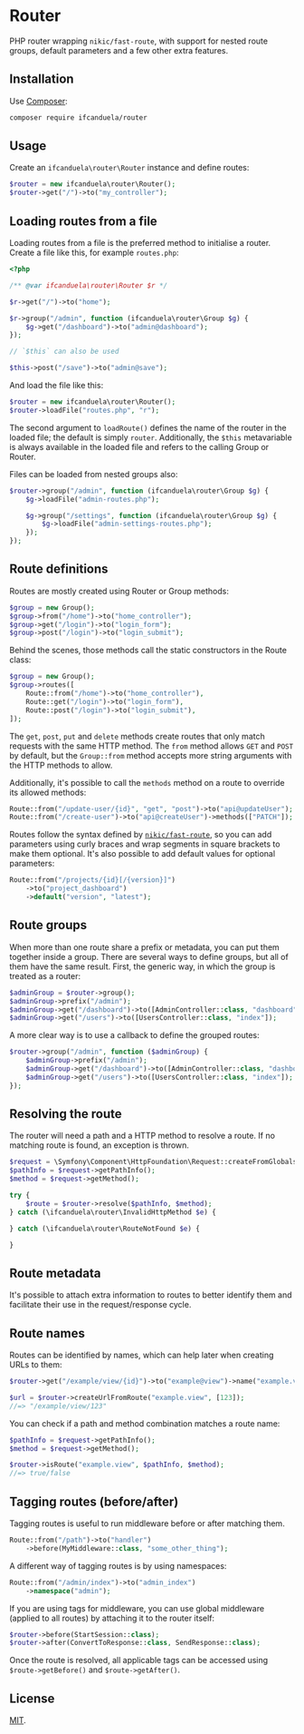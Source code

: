 # Router

PHP router wrapping `nikic/fast-route`, with support for nested route
groups, default parameters and a few other extra features.

## Installation

Use [Composer](https://getcomposer.org):

```sh
composer require ifcanduela/router
```

## Usage

Create an `ifcanduela\router\Router` instance and define routes:

```php
$router = new ifcanduela\router\Router();
$router->get("/")->to("my_controller");
```

## Loading routes from a file

Loading routes from a file is the preferred method to initialise a router. Create a
file like this, for example `routes.php`:

```php
<?php

/** @var ifcanduela\router\Router $r */

$r->get("/")->to("home");

$r->group("/admin", function (ifcanduela\router\Group $g) {
    $g->get("/dashboard")->to("admin@dashboard");
});

// `$this` can also be used

$this->post("/save")->to("admin@save");
```

And load the file like this:

```php
$router = new ifcanduela\router\Router();
$router->loadFile("routes.php", "r");
```

The second argument to `loadRoute()` defines the name of the router in the loaded file; the default is simply
`router`. Additionally, the `$this` metavariable is always available in the loaded file and refers to the
calling Group or Router.

Files can be loaded from nested groups also:

```php
$router->group("/admin", function (ifcanduela\router\Group $g) {
    $g->loadFile("admin-routes.php");

    $g->group("/settings", function (ifcanduela\router\Group $g) {
        $g->loadFile("admin-settings-routes.php");
    });
});
```

## Route definitions

Routes are mostly created using Router or Group methods:

```php
$group = new Group();
$group->from("/home")->to("home_controller");
$group->get("/login")->to("login_form");
$group->post("/login")->to("login_submit");
```

Behind the scenes, those methods call the static constructors in the Route class:

```php
$group = new Group();
$group->routes([
    Route::from("/home")->to("home_controller"),
    Route::get("/login")->to("login_form"),
    Route::post("/login")->to("login_submit"),
]);
```

The `get`, `post`, `put` and `delete` methods create routes that only match requests
with the same HTTP method. The `from` method allows `GET` and `POST` by default, but
the `Group::from` method accepts more string arguments with the HTTP methods to
allow.

Additionally, it's possible to call the `methods` method on a route to override its
allowed methods:

```php
Route::from("/update-user/{id}", "get", "post")->to("api@updateUser");
Route::from("/create-user")->to("api@createUser")->methods(["PATCH"]);
```

Routes follow the syntax defined by [`nikic/fast-route`](https://github.com/nikic/FastRoute),
so you can add parameters using curly braces and wrap segments in square brackets to make them
optional. It's also possible to add default values for optional parameters:

```php
Route::from("/projects/{id}[/{version}]")
    ->to("project_dashboard")
    ->default("version", "latest");
```

## Route groups

When more than one route share a prefix or metadata, you can put them together inside a group.
There are several ways to define groups, but all of them have the same result. First, the
generic way, in which the group is treated as a router:

```php
$adminGroup = $router->group();
$adminGroup->prefix("/admin");
$adminGroup->get("/dashboard")->to([AdminController::class, "dashboard"]);
$adminGroup->get("/users")->to([UsersController::class, "index"]);
```

A more clear way is to use a callback to define the grouped routes:

```php
$router->group("/admin", function ($adminGroup) {
    $adminGroup->prefix("/admin");
    $adminGroup->get("/dashboard")->to([AdminController::class, "dashboard"]);
    $adminGroup->get("/users")->to([UsersController::class, "index"]);
});
```

## Resolving the route

The router will need a path and a HTTP method to resolve a route. If no matching route is found,
an exception is thrown.

```php
$request = \Symfony\Component\HttpFoundation\Request::createFromGlobals();
$pathInfo = $request->getPathInfo();
$method = $request->getMethod();

try {
    $route = $router->resolve($pathInfo, $method);
} catch (\ifcanduela\router\InvalidHttpMethod $e) {

} catch (\ifcanduela\router\RouteNotFound $e) {

}
```

## Route metadata

It's possible to attach extra information to routes to better identify them and facilitate
their use in the request/response cycle.

## Route names

Routes can be identified by names, which can help later when creating URLs to them:

```php
$router->get("/example/view/{id}")->to("example@view")->name("example.view");

$url = $router->createUrlFromRoute("example.view", [123]);
//=> "/example/view/123"
```

You can check if a path and method combination matches a route name:

```php
$pathInfo = $request->getPathInfo();
$method = $request->getMethod();

$router->isRoute("example.view", $pathInfo, $method);
//=> true/false
```

## Tagging routes (before/after)

Tagging routes is useful to run middleware before or after matching them.

```php
Route::from("/path")->to("handler")
    ->before(MyMiddleware::class, "some_other_thing");
```

A different way of tagging routes is by using namespaces:

```php
Route::from("/admin/index")->to("admin_index")
    ->namespace("admin");
```

If you are using tags for middleware, you can use global middleware (applied to all routes)
by attaching it to the router itself:

```php
$router->before(StartSession::class);
$router->after(ConvertToResponse::class, SendResponse::class);
```

Once the route is resolved, all applicable tags can be accessed using `$route->getBefore()`
and `$route->getAfter()`.

## License

[MIT](LICENSE).

